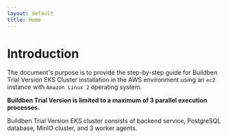 ```yaml
---
layout: default
title: Home
---
```

# Introduction
The document's purpose is to provide the step-by-step guide for Buildben Trial Version EKS Cluster installation in the AWS environment using an `ec2` instance with `Amazon Linux 2` operating system.

**Buildben Trial Version is limited to a maximum of 3 parallel execution processes.**

Buildben Trial Version EKS cluster consists of backend service, PostgreSQL database, MinIO cluster, and 3 worker agents.
